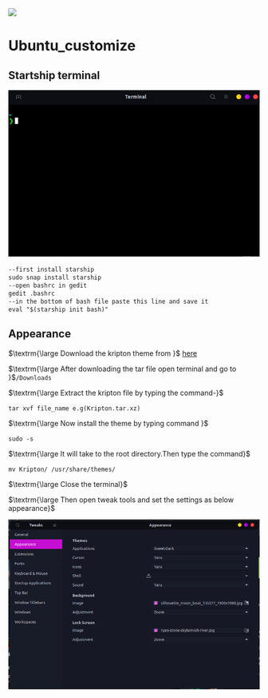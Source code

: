 <img src="https://img.shields.io/github/repo-size/whereisfarukk/Ubuntu_customize?color=%23FF0000&style=for-the-badge">

# Ubuntu_customize

## Startship terminal
![This is an image](https://github.com/whereisfarukk/Ubuntu_customize/blob/main/terminal.png)
```
--first install starship
sudo snap install starship
--open bashrc in gedit
gedit .bashrc
--in the bottom of bash file paste this line and save it
eval "$(starship init bash)"
```
## Appearance
   
$\textrm{\large Download the kripton theme from }$  [here](https://www.gnome-look.org/p/1365372)

$\textrm{\large After downloading the tar file open terminal and go to }$```/Downloads```

$\textrm{\large Extract the kripton file by typing the command-}$
```
tar xvf file_name e.g(Kripton.tar.xz)
```
$\textrm{\large Now install the theme by typing command }$
```
sudo -s
```
$\textrm{\large It will take to the root directory.Then type the command}$
```
mv Kripton/ /usr/share/themes/
```

$\textrm{\large Close the terminal}$

$\textrm{\large Then open tweak tools and set the settings as below appearance}$

![This is an image](https://github.com/whereisfarukk/Ubuntu_customize/blob/main/appearance.png)

